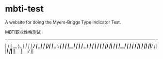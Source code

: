 # mbti-test

A website for doing the Myers-Briggs Type Indicator Test.

MBTI职业性格测试

 __  __ ____ _____ ___    _____ _____ ____ _____
|  \/  | __ )_   _|_ _|  |_   _| ____/ ___|_   _|
| |\/| |  _ \ | |  | |_____| | |  _| \___ \ | |
| |  | | |_) || |  | |_____| | | |___ ___) || |
|_|  |_|____/ |_| |___|    |_| |_____|____/ |_|
